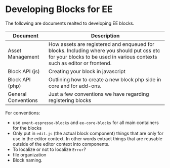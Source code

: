 
# Developing Blocks for EE 
The following are documents realted to developing EE blocks.

| Document            |  Description                                                                                                                                                           |
| ------------------- | ---------------------------------------------------------------------------------------------------------------------------------------------------------------------- |
| Asset Management    |  How assets are registered and enqueued for blocks.  Including where you should put css etc for your blocks to be used in various contexts such as editor or frontend. |
| Block API (js)                     |                                                                                                                  Creating your block in javascript                                                      |
| Block API (php)  |  Outlining how to create a new block php side in core and for add-ons.                                                                                                 |
| General Conventions |  Just a few conventions we have regarding registering blocks                   |                                                                                                                                                                        |
For conventions:

- use `event-espresso-blocks` and `ee-core-blocks` for all main containers for the blocks
- Only put in `edit.js` (the actual block component) things that are only for use in the editor context.  In other words extract things that are reusable outside of the editor context into components.
- To localize or not to localize `Error`?
- file organization
- Block naming.